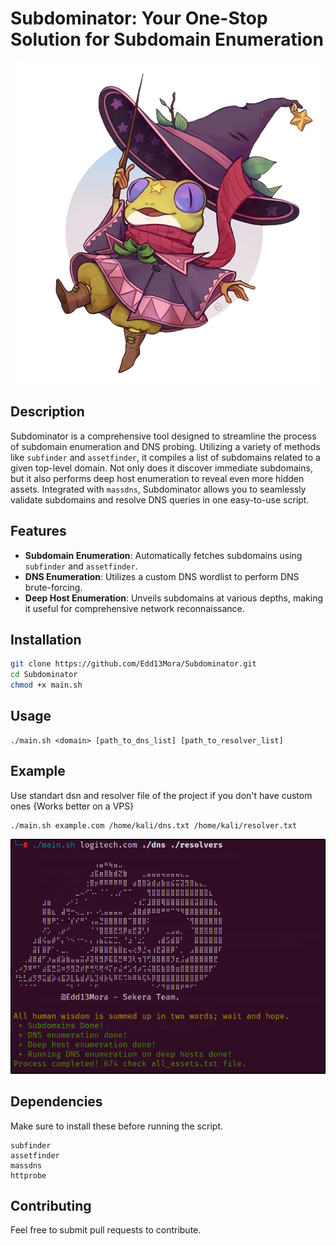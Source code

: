 # Subdominator: Your One-Stop Solution for Subdomain Enumeration

<p align="center">
  <img src="https://raw.githubusercontent.com/Edd13Mora/Subdominator/main/d0ac3d5a64b4fa685ebaf969976eeac0-removebg-preview.png">
</p>

## Description

Subdominator is a comprehensive tool designed to streamline the process of subdomain enumeration and DNS probing. Utilizing a variety of methods like `subfinder` and `assetfinder`, it compiles a list of subdomains related to a given top-level domain. Not only does it discover immediate subdomains, but it also performs deep host enumeration to reveal even more hidden assets. Integrated with `massdns`, Subdominator allows you to seamlessly validate subdomains and resolve DNS queries in one easy-to-use script.

## Features

- **Subdomain Enumeration**: Automatically fetches subdomains using `subfinder` and `assetfinder`.
- **DNS Enumeration**: Utilizes a custom DNS wordlist to perform DNS brute-forcing.
- **Deep Host Enumeration**: Unveils subdomains at various depths, making it useful for comprehensive network reconnaissance.

## Installation

```bash
git clone https://github.com/Edd13Mora/Subdominator.git
cd Subdominator
chmod +x main.sh
```
## Usage
```
./main.sh <domain> [path_to_dns_list] [path_to_resolver_list]
```
## Example 
Use standart dsn and resolver file of the project if you don't have custom ones
{Works better on a VPS}
```
./main.sh example.com /home/kali/dns.txt /home/kali/resolver.txt
```
 <img src="https://raw.githubusercontent.com/Edd13Mora/Subdominator/main/demo.png">

## Dependencies

Make sure to install these before running the script.
```
subfinder
assetfinder
massdns
httprobe
```
## Contributing
Feel free to submit pull requests to contribute.

